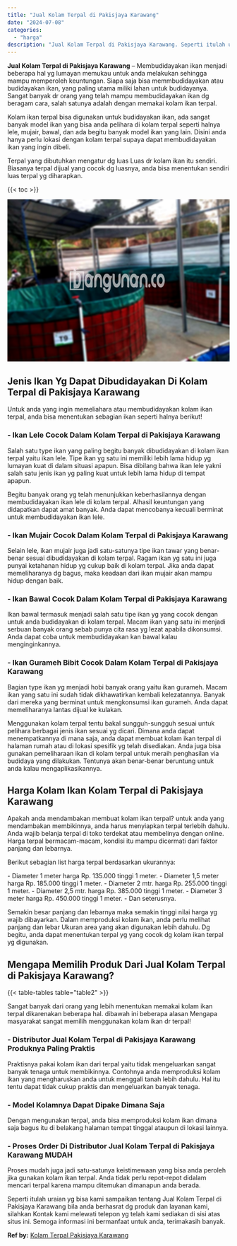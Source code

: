 ```yaml
---
title: "Jual Kolam Terpal di Pakisjaya Karawang"
date: "2024-07-08"
categories: 
  - "harga"
description: "Jual Kolam Terpal di Pakisjaya Karawang. Seperti itulah uraian yg bisa kami sampaikan tentang Jual Kolam Terpal di Pakisjaya Karawang bila anda berhasrat dg..."
---
```


**Jual Kolam Terpal di Pakisjaya Karawang** – Membudidayakan ikan menjadi beberapa hal yg lumayan memukau untuk anda melakukan sehingga mampu memperoleh keuntungan. Siapa saja bisa memmbudidayakan atau budidayakan ikan, yang paling utama miliki lahan untuk budidayanya. Sangat banyak dr orang yang telah mampu membudidayakan ikan dg beragam cara, salah satunya adalah dengan memakai kolam ikan terpal.

Kolam ikan terpal bisa digunakan untuk budidayakan ikan, ada sangat banyak model ikan yang bisa anda pelihara di kolam terpal seperti halnya lele, mujair, bawal, dan ada begitu banyak model ikan yang lain. Disini anda hanya perlu lokasi dengan kolam terpal supaya dapat membudidayakan ikan yang ingin dibeli.

Terpal yang dibutuhkan mengatur dg luas Luas dr kolam ikan itu sendiri. Biasanya terpal dijual yang cocok dg luasnya, anda bisa menentukan sendiri luas terpal yg diharapkan.

{{< toc >}}

![Jual Kolam Terpal di Pakisjaya Karawang](/images/jual-kolam-terpal-44.png)

## Jenis Ikan Yg Dapat Dibudidayakan Di Kolam Terpal di Pakisjaya Karawang

Untuk anda yang ingin memeliahara atau membudidayakan kolam ikan terpal, anda bisa menentukan sebagian ikan seperti halnya berikut!

### \- Ikan Lele Cocok Dalam Kolam Terpal di Pakisjaya Karawang

Salah satu type ikan yang paling begitu banyak dibudidayakan di kolam ikan terpal yaitu ikan lele. Tipe ikan yg satu ini memiliki lebih lama hidup yg lumayan kuat di dalam situasi apapun. Bisa dibilang bahwa ikan lele yakni salah satu jenis ikan yg paling kuat untuk lebih lama hidup di tempat apapun.

Begitu banyak orang yg telah menunjukkan keberhasilannya dengan membudidayakan ikan lele di kolam terpal. Alhasil keuntungan yang didapatkan dapat amat banyak. Anda dapat mencobanya kecuali berminat untuk membudidayakan ikan lele.

### \- Ikan Mujair Cocok Dalam Kolam Terpal di Pakisjaya Karawang

Selain lele, ikan mujair juga jadi satu-satunya tipe ikan tawar yang benar-benar sesuai dibudidayakan di kolam terpal. Ragam ikan yg satu ini juga punyai ketahanan hidup yg cukup baik di kolam terpal. Jika anda dapat memeliharanya dg bagus, maka keadaan dari ikan mujair akan mampu hidup dengan baik.

### \- Ikan Bawal Cocok Dalam Kolam Terpal di Pakisjaya Karawang

Ikan bawal termasuk menjadi salah satu tipe ikan yg yang cocok dengan untuk anda budidayakan di kolam terpal. Macam ikan yang satu ini menjadi serbuan banyak orang sebab punya cita rasa yg lezat apabila dikonsumsi. Anda dapat coba untuk membudidayakan kan bawal kalau menginginkannya.

### \- Ikan Gurameh Bibit Cocok Dalam Kolam Terpal di Pakisjaya Karawang

Bagian type ikan yg menjadi hobi banyak orang yaitu ikan gurameh. Macam ikan yang satu ini sudah tidak dikhawatirkan kembali kelezatannya. Banyak dari mereka yang berminat untuk mengkonsumsi ikan gurameh. Anda dapat memeliharanya lantas dijual ke kulakan.

Menggunakan kolam terpal tentu bakal sungguh-sungguh sesuai untuk pelihara berbagai jenis ikan sesuai yg dicari. Dimana anda dapat menempatkannya di mana saja, anda dapat membuat kolam ikan terpal di halaman rumah atau di lokasi spesifik yg telah disediakan. Anda juga bisa gunakan pemeliharaan ikan di kolam terpal untuk meraih penghasilan via budidaya yang dilakukan. Tentunya akan benar-benar beruntung untuk anda kalau mengaplikasikannya.

## Harga Kolam Ikan Kolam Terpal di Pakisjaya Karawang

Apakah anda mendambakan membuat kolam ikan terpal? untuk anda yang mendambakan membikinnya, anda harus menyiapkan terpal terlebih dahulu. Anda wajib belanja terpal di toko terdekat atau membelinya dengan online. Harga terpal bermacam-macam, kondisi itu mampu dicermati dari faktor panjang dan lebarnya.

Berikut sebagian list harga terpal berdasarkan ukurannya:

\- Diameter 1 meter harga Rp. 135.000 tinggi 1 meter. - Diameter 1,5 meter harga Rp. 185.000 tinggi 1 meter. - Diameter 2 mtr. harga Rp. 255.000 tinggi 1 meter. - Diameter 2,5 mtr. harga Rp. 385.000 tinggi 1 meter. - Diameter 3 meter harga Rp. 450.000 tinggi 1 meter. - Dan seterusnya.

Semakin besar panjang dan lebarnya maka semakin tinggi nilai harga yg wajib dibayarkan. Dalam memproduksi kolam ikan, anda perlu melihat panjang dan lebar Ukuran area yang akan digunakan lebih dahulu. Dg begitu, anda dapat menentukan terpal yg yang cocok dg kolam ikan terpal yg digunakan.

## Mengapa Memilih Produk Dari Jual Kolam Terpal di Pakisjaya Karawang?

{{< table-tables table="table2" >}}

Sangat banyak dari orang yang lebih menentukan memakai kolam ikan terpal dikarenakan beberapa hal. dibawah ini beberapa alasan Mengapa masyarakat sangat memilih menggunakan kolam ikan dr terpal!

### \- Distributor Jual Kolam Terpal di Pakisjaya Karawang Produknya Paling Praktis

Praktisnya pakai kolam ikan dari terpal yaitu tidak mengeluarkan sangat banyak tenaga untuk membikinnya. Contohnya anda memproduksi kolam ikan yang mengharuskan anda untuk menggali tanah lebih dahulu. Hal itu tentu dapat tidak cukup praktis dan mengeluarkan banyak tenaga.

### \- Model Kolamnya Dapat Dipake Dimana Saja

Dengan mengunakan terpal, anda bisa memproduksi kolam ikan dimana saja bagus itu di belakang halaman tempat tinggal ataupun di lokasi lainnya.

### \- Proses Order Di Distributor Jual Kolam Terpal di Pakisjaya Karawang MUDAH

Proses mudah juga jadi satu-satunya keistimewaan yang bisa anda peroleh jika gunakan kolam ikan terpal. Anda tidak perlu repot-repot didalam mencari terpal karena mampu ditemukan dimanapun anda berada.

Seperti itulah uraian yg bisa kami sampaikan tentang Jual Kolam Terpal di Pakisjaya Karawang bila anda berhasrat dg produk dan layanan kami, silahkan Kontak kami melewati telepon yg telah kami sediakan di sisi atas situs ini. Semoga informasi ini bermanfaat untuk anda, terimakasih banyak.

**Ref by:** [Kolam Terpal Pakisjaya Karawang](https://id.wikipedia.org/wiki/Kolam)
